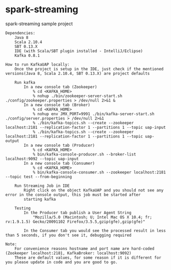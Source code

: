# spark-streaming
spark-streaming sample project

    Dependencies:
        Java 8
        Scala 2.10.4
        SBT 0.13.X
        IDE (with Scala/SBT plugin installed - IntelliJ/Eclipse)
        Kafka 0.8.1

    How to run KafkaUAP locally:
        Once the project is setup in the IDE, just check if the mentioned versions(Java 8, Scala 2.10.4, SBT 0.13.X) are project defaults
        
        Run kafka
            In a new console tab (Zookeeper) 
                % cd <KAFKA_HOME> 
                % nohup ./bin/zookeeper-server-start.sh ./config/zookeeper.properties > /dev/null 2>&1 &
            In a new console tab (Broker)
                % cd <KAFKA_HOME>
                % nohup env JMX_PORT=9991 ./bin/kafka-server-start.sh ./config/server.properties > /dev/null 2>&1
                % ./bin/kafka-topics.sh --create --zookeeper localhost:2181 --replication-factor 1 --partitions 1 --topic uap-input
                % ./bin/kafka-topics.sh --create --zookeeper localhost:2181 --replication-factor 1 --partitions 1 --topic uap-output
            In a new console tab (Producer)
                % cd <KAFKA_HOME>
                % bin/kafka-console-producer.sh --broker-list localhost:9092 --topic uap-input
            In a new console tab (Consumer)
                % cd <KAFKA_HOME>
                % bin/kafka-console-consumer.sh --zookeeper localhost:2181 --topic test --from-beginning
        
        Run Streaming Job in IDE
            Right click on the object KafkaUAP and you should not see any error in the console output, this job must be started after
            starting kafka
             
        Testing
            In the Producer tab publish a User Agent String
                "Mozilla/5.0 (Macintosh; U; Intel Mac OS X 10.4; fr; rv:1.9.1.5) Gecko/20091102 Firefox/3.5.5,gzip(gfe),gzip(gfe)"
            
            In the Consumer tab you would see the processed result in less than 5 seconds, if you don't see it, debugging required
    
    Note:
        For convenience reasons hostname and port name are hard-coded (Zookeeper localhost:2181, KafkaBroker: localhost:9092)
        These are default values, for some reason if it is different for you please update in code and you are good to go.